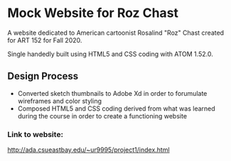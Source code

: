 # Mock Website for Roz Chast

A website dedicated to American cartoonist Rosalind "Roz" Chast created for ART 152 for Fall 2020.

Single handedly built using HTML5 and CSS coding with ATOM 1.52.0.

## Design Process
- Converted sketch thumbnails to Adobe Xd in order to forumulate wireframes and color styling
- Composed HTML5 and CSS coding derived from what was learned during the course in order to create a functioning website

### Link to website:
http://ada.csueastbay.edu/~ur9995/project1/index.html
